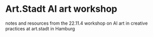 # Art.Stadt AI art workshop
 notes and resources from the 22.11.4 workshop on AI art in creative practices at art.stadt in Hamburg
